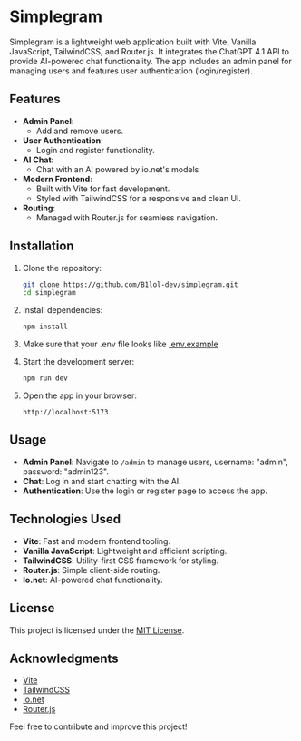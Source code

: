 # Simplegram

Simplegram is a lightweight web application built with Vite, Vanilla JavaScript, TailwindCSS, and Router.js. It integrates the ChatGPT 4.1 API to provide AI-powered chat functionality. The app includes an admin panel for managing users and features user authentication (login/register).

## Features

- **Admin Panel**:
  - Add and remove users.
- **User Authentication**:
  - Login and register functionality.
- **AI Chat**:
  - Chat with an AI powered by io.net's models
- **Modern Frontend**:
  - Built with Vite for fast development.
  - Styled with TailwindCSS for a responsive and clean UI.
- **Routing**:
  - Managed with Router.js for seamless navigation.

## Installation

1. Clone the repository:

   ```bash
   git clone https://github.com/B1lol-dev/simplegram.git
   cd simplegram
   ```

2. Install dependencies:

   ```bash
   npm install
   ```

3. Make sure that your .env file looks like [.env.example](.env.example)

4. Start the development server:

   ```bash
   npm run dev
   ```

5. Open the app in your browser:
   ```
   http://localhost:5173
   ```

## Usage

- **Admin Panel**: Navigate to `/admin` to manage users, username: "admin", password: "admin123".
- **Chat**: Log in and start chatting with the AI.
- **Authentication**: Use the login or register page to access the app.

## Technologies Used

- **Vite**: Fast and modern frontend tooling.
- **Vanilla JavaScript**: Lightweight and efficient scripting.
- **TailwindCSS**: Utility-first CSS framework for styling.
- **Router.js**: Simple client-side routing.
- **Io.net**: AI-powered chat functionality.

## License

This project is licensed under the [MIT License](LICENSE).

## Acknowledgments

- [Vite](https://vitejs.dev/)
- [TailwindCSS](https://tailwindcss.com/)
- [Io.net](https://io.net/)
- [Router.js](https://github.com/ramiel/router.js)

Feel free to contribute and improve this project!
